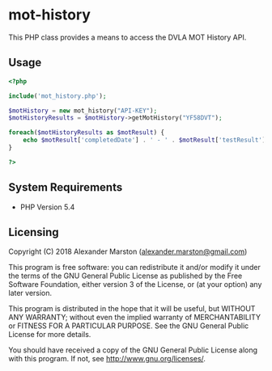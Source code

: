 # mot-history

This PHP class provides a means to access the DVLA MOT History API.

## Usage
```php
<?php

include('mot_history.php');

$motHistory = new mot_history("API-KEY");
$motHistoryResults = $motHistory->getMotHistory("YF58DVT");

foreach($motHistoryResults as $motResult) {
    echo $motResult['completedDate'] . ' - ' . $motResult['testResult'] . PHP_EOL;
}

?>
```

## System Requirements
* PHP Version 5.4

## Licensing
Copyright (C) 2018 Alexander Marston (alexander.marston@gmail.com)

This program is free software: you can redistribute it and/or modify
it under the terms of the GNU General Public License as published by
the Free Software Foundation, either version 3 of the License, or
(at your option) any later version.

This program is distributed in the hope that it will be useful,
but WITHOUT ANY WARRANTY; without even the implied warranty of
MERCHANTABILITY or FITNESS FOR A PARTICULAR PURPOSE.  See the
GNU General Public License for more details.

You should have received a copy of the GNU General Public License
along with this program.  If not, see <http://www.gnu.org/licenses/>.
